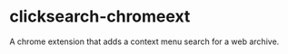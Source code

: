 clicksearch-chromeext
=====================

A chrome extension that adds a context menu search for a web archive.
